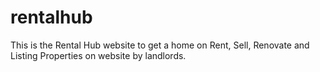 # rentalhub
This is the Rental Hub website to get a home on Rent, Sell, Renovate and Listing Properties on website by landlords.
